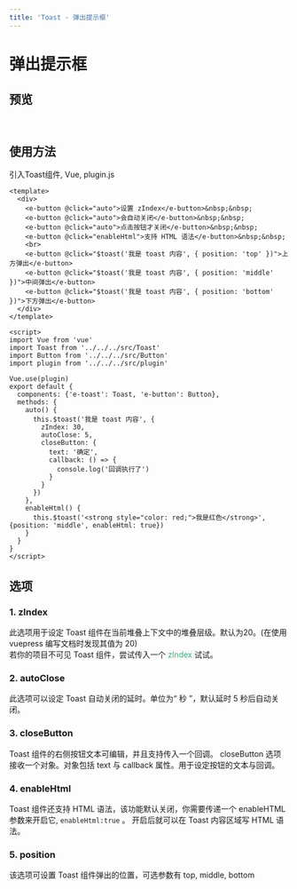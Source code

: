 ```yaml
---
title: 'Toast - 弹出提示框'
---
```


# 弹出提示框

## 预览
&nbsp;
<ClientOnly>
<toast-demo></toast-demo>
</ClientOnly>

## 使用方法
引入Toast组件, Vue, plugin.js
```vue
<template>
  <div>
    <e-button @click="auto">设置 zIndex</e-button>&nbsp;&nbsp;
    <e-button @click="auto">会自动关闭</e-button>&nbsp;&nbsp;
    <e-button @click="auto">点击按钮才关闭</e-button>&nbsp;&nbsp;
    <e-button @click="enableHtml">支持 HTML 语法</e-button>&nbsp;&nbsp;
    <br>
    <e-button @click="$toast('我是 toast 内容', { position: 'top' })">上方弹出</e-button>
    <e-button @click="$toast('我是 toast 内容', { position: 'middle' })">中间弹出</e-button>
    <e-button @click="$toast('我是 toast 内容', { position: 'bottom' })">下方弹出</e-button>
  </div>
</template>

<script>
import Vue from 'vue'
import Toast from '../../../src/Toast'
import Button from '../../../src/Button'
import plugin from '../../../src/plugin'

Vue.use(plugin)
export default {
  components: {'e-toast': Toast, 'e-button': Button},
  methods: {
    auto() {
      this.$toast('我是 toast 内容', {
        zIndex: 30,
        autoClose: 5,
        closeButton: {
          text: '确定',
          callback: () => {
            console.log('回调执行了')
          }
        }
      })
    },
    enableHtml() {
      this.$toast('<strong style="color: red;">我是红色</strong>', {position: 'middle', enableHtml: true})
    }
  }
}
</script>
```

## 选项
### 1. zIndex  
   此选项用于设定 Toast 组件在当前堆叠上下文中的堆叠层级。默认为20。(在使用 vuepress 编写文档时发现其值为 20)  
   若你的项目不可见 Toast 组件，尝试传入一个 <span style='color:#3eaf7c;background-color:#F8F8F8'>zIndex </span> 试试。
### 2. autoClose
   此选项可以设定 Toast 自动关闭的延时。单位为“ 秒 ”，默认延时 5 秒后自动关闭。 
### 3. closeButton
Toast 组件的右侧按钮文本可编辑，并且支持传入一个回调。 closeButton 选项接收一个对象。对象包括 text 与 callback 属性。用于设定按钮的文本与回调。 
### 4. enableHtml
Toast 组件还支持 HTML 语法，该功能默认关闭，你需要传递一个 enableHTML 参数来开启它, `enableHtml:true` 。 开启后就可以在 Toast 内容区域写 HTML 语法。
### 5. position
该选项可设置 Toast 组件弹出的位置，可选参数有 top, middle, bottom